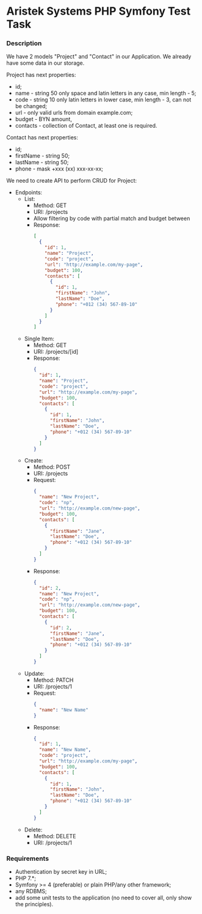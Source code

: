 # Aristek Systems PHP Symfony Test Task

### Description

We have 2 models "Project" and "Contact" in our Application. We already have some data in our storage.

Project has next properties:
- id;
- name - string 50 only space and latin letters in any case, min length - 5;
- code - string 10 only latin letters in lower case, min length - 3, can not be changed;
- url - only valid urls from domain example.com;
- budget - BYN amount,
- contacts - collection of Contact, at least one is required.

Contact has next properties:
- id;
- firstName - string 50;
- lastName - string 50;
- phone - mask +xxx (xx) xxx-xx-xx;

We need to create API to perform CRUD for Project:
- Endpoints:
  - List:
    - Method: GET
    - URI: /projects
    - Allow filtering by code with partial match and budget between
    - Response:
      ```json
      [
        {
          "id": 1,
          "name": "Project",
          "code": "project",
          "url": "http://example.com/my-page",
          "budget": 100,
          "contacts": [
            {
              "id": 1,
              "firstName": "John",
              "lastName": "Doe",
              "phone": "+012 (34) 567-89-10"
            }     
          ]
        }
      ]
      ```
  - Single Item:
    - Method: GET
    - URI: /projects/[id]
    - Response:
      ```json
      {
        "id": 1,
        "name": "Project",
        "code": "project",
        "url": "http://example.com/my-page",
        "budget": 100,
        "contacts": [
          {
            "id": 1,
            "firstName": "John",
            "lastName": "Doe",
            "phone": "+012 (34) 567-89-10"
          }
        ]
      }
      ```
  - Create:
    - Method: POST
    - URI: /projects
    - Request:
      ```json
      {
        "name": "New Project",
        "code": "np",
        "url": "http://example.com/new-page",
        "budget": 100,
        "contacts": [
          {
            "firstName": "Jane",
            "lastName": "Doe",
            "phone": "+012 (34) 567-89-10"
          }   
        ]
      }
      ```
    - Response:
      ```json
      {
        "id": 2,
        "name": "New Project",
        "code": "np",
        "url": "http://example.com/new-page",
        "budget": 100,
        "contacts": [
          {
            "id": 2,
            "firstName": "Jane",
            "lastName": "Doe",
            "phone": "+012 (34) 567-89-10"
          }   
        ]
      }
      ```
  - Update:
    - Method: PATCH
    - URI: /projects/1
    - Request:
      ```json
      {
        "name": "New Name"
      }
      ```
    - Response:
      ```json
      {
        "id": 1,
        "name": "New Name",
        "code": "project",
        "url": "http://example.com/my-page",
        "budget": 100,
        "contacts": [
          {
            "id": 1,
            "firstName": "John",
            "lastName": "Doe",
            "phone": "+012 (34) 567-89-10"
          }
        ]
      }
      ```
  - Delete:
    - Method: DELETE
    - URI: /projects/1

### Requirements

- Authentication by secret key in URL;
- PHP 7.*;
- Symfony >= 4 (preferable) or plain PHP/any other framework;
- any RDBMS;
- add some unit tests to the application (no need to cover all, only show the principles).
